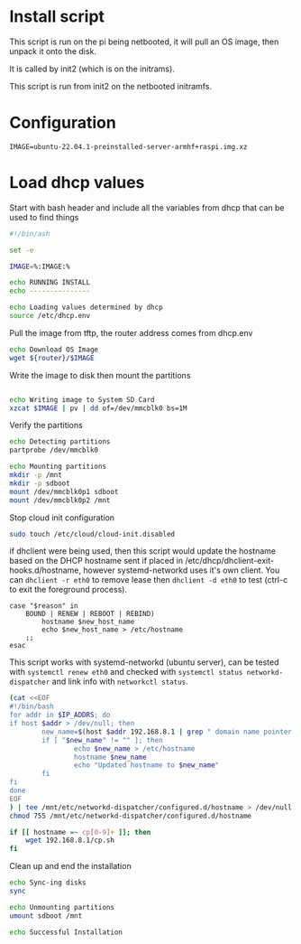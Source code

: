 # Install script

This script is run on the pi being netbooted, it will pull an OS image, then unpack it onto the disk.

It is called by init2 (which is on the initrams).

This script is run from init2 on the netbooted initramfs.


# Configuration

```env
IMAGE=ubuntu-22.04.1-preinstalled-server-armhf+raspi.img.xz
```

# Load dhcp values

Start with bash header and include all the variables from dhcp that can be used to find things
```r-create-file:install.sh
#!/bin/ash

set -e

IMAGE=%:IMAGE:%

echo RUNNING INSTALL
echo ---------------

echo Loading values determined by dhcp
source /etc/dhcp.env
```

Pull the image from tftp, the router address comes from dhcp.env
```append-file:install.sh
echo Download OS Image
wget ${router}/$IMAGE
```

Write the image to disk then mount the partitions
```append-file:install.sh

echo Writing image to System SD Card
xzcat $IMAGE | pv | dd of=/dev/mmcblk0 bs=1M
```

Verify the partitions
```append-file:install.sh
echo Detecting partitions
partprobe /dev/mmcblk0

echo Mounting partitions
mkdir -p /mnt
mkdir -p sdboot
mount /dev/mmcblk0p1 sdboot
mount /dev/mmcblk0p2 /mnt
```

Stop cloud init configuration
```append-file:install.sh
sudo touch /etc/cloud/cloud-init.disabled
```

if dhclient were being used, then this script would update the hostname based on the DHCP hostname sent if placed in /etc/dhcp/dhclient-exit-hooks.d/hostname, however systemd-networkd uses it's own client.  You can `dhclient -r eth0` to remove lease then `dhclient -d eth0` to test (ctrl-c to exit the foreground process).
```
case "$reason" in
    BOUND | RENEW | REBOOT | REBIND)
        hostname $new_host_name
        echo $new_host_name > /etc/hostname
    ;;
esac
```

This script works with systemd-networkd (ubuntu server), can be tested with `systemctl renew eth0` and checked with `systemctl status networkd-dispatcher` and link info with `networkctl status`.
```append-file:install.sh
(cat <<EOF
#!/bin/bash
for addr in $IP_ADDRS; do
if host $addr > /dev/null; then
        new_name=$(host $addr 192.168.8.1 | grep " domain name pointer " | sed 's/.* \(.*\)\.$/\1/')
        if [ "$new_name" != "" ]; then
                echo $new_name > /etc/hostname
                hostname $new_name
                echo "Updated hostname to $new_name"
        fi
fi
done
EOF
) | tee /mnt/etc/networkd-dispatcher/configured.d/hostname > /dev/null
chmod 755 /mnt/etc/networkd-dispatcher/configured.d/hostname
```


```append-file:install.sh
if [[ hostname =~ cp[0-9]+ ]]; then
    wget 192.168.8.1/cp.sh
fi
```

Clean up and end the installation
```append-file:install.sh
echo Sync-ing disks
sync

echo Unmounting partitions
umount sdboot /mnt

echo Successful Installation
```
